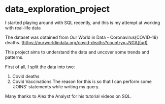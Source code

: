 # data_exploration_project
I started playing around with SQL recently, and this is my attempt at working with real-life data

The dataset was obtained from Our World in Data - Coronavirus(COVID-19) deaths. [https://ourworldindata.org/covid-deaths?country=~NGA](url)

This project aims to understand the data and uncover some trends and patterns.

First of all, I split the data into two:
1. Covid deaths
2. Covid Vaccinations
The reason for this is so that I can perform some 'JOINS' statements while writing my query.

Many thanks to Alex the Analyst for his tutorial videos on SQL. 

